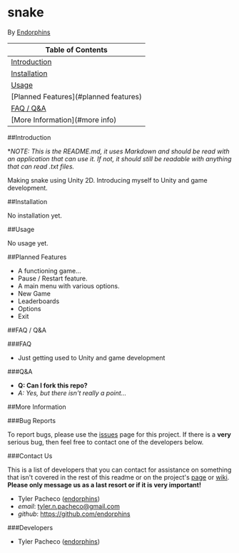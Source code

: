 # snake

By [Endorphins][endorphins]

| Table of Contents                     |
|---------------------------------------|
| [Introduction](#introduction)         |
| [Installation](#installation)         |
| [Usage](#usage)                       |
| [Planned Features](#planned features) |
| [FAQ / Q&A](#faq)                     |
| [More Information](#more info)        |

<a name="introduction"></a>
##Introduction

 **NOTE: This is the README.md, it uses Markdown and should be read with an application that can use it. If not, it should still be readable with anything that can read *.txt files.** 

Making snake using Unity 2D. Introducing myself to Unity and game development.

<a name="installation"></a>
##Installation

No installation yet.

<a name="usage"></a>
##Usage

No usage yet.

<a name="planned features"></a>
##Planned Features

* A functioning game...
* Pause / Restart feature.
* A main menu with various options.
 * New Game
 * Leaderboards
 * Options
 * Exit

<a name="faq"></a>
##FAQ / Q&A

###FAQ

* Just getting used to Unity and game development

###Q&A

* **Q: Can I fork this repo?**
 * _A: Yes, but there isn't really a point..._

<a name="more info"></a>
##More Information

###Bug Reports

To report bugs, please use the [issues][github issues] page for this project. If there is a **very** serious bug, then feel free to contact one of the developers below.

###Contact Us

This is a list of developers that you can contact for assistance on something that isn't covered in the rest of this readme or on the project's [page][github page] or [wiki][github wiki].  
**Please only message us as a last resort or if it is very important!**

* Tyler Pacheco ([endorphins][endorphins])
 * _email_: tyler.n.pacheco@gmail.com
 * _github_: https://github.com/endorphins

###Developers

* Tyler Pacheco ([endorphins][endorphins])

[endorphins]: https://github.com/endorphins
[github page]: https://github.com/endorphins/hello-git
[github issues]: https://github.com/endorphins/hello-git/issues
[github wiki]: https://github.com/endorphins/hello-git/wiki
